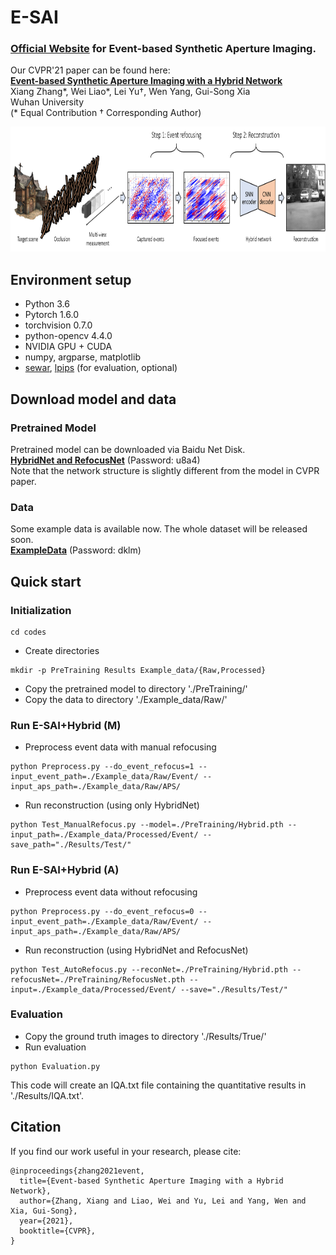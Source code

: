 # E-SAI
### [Official Website](https://dvs-whu.cn/projects/esai/) for Event-based Synthetic Aperture Imaging.

Our CVPR'21 paper can be found here:
<br>
[**Event-based Synthetic Aperture Imaging with a Hybrid Network**](https://openaccess.thecvf.com/content/CVPR2021/html/Zhang_Event-Based_Synthetic_Aperture_Imaging_With_a_Hybrid_Network_CVPR_2021_paper.html)
<br>
Xiang Zhang*, Wei Liao*, Lei Yu&dagger;, Wen Yang, Gui-Song Xia 
<br>
Wuhan University
<br>
(* Equal Contribution &dagger; Corresponding Author)

<img src="img/pipeline.png" height="200">

## Environment setup
- Python 3.6
- Pytorch 1.6.0
- torchvision 0.7.0
- python-opencv 4.4.0
- NVIDIA GPU + CUDA
- numpy, argparse, matplotlib
- [sewar](https://github.com/andrewekhalel/sewar), [lpips](https://github.com/richzhang/PerceptualSimilarity) (for evaluation, optional)

## Download model and data
### Pretrained Model
Pretrained model can be downloaded via Baidu Net Disk. 
<br>
[**HybridNet and RefocusNet**](https://pan.baidu.com/s/1iqBrwwgf2bE_ztimJhWjmA) (Password: u8a4)
<br>
Note that the network structure is slightly different from the model in CVPR paper.

### Data
Some example data is available now. The whole dataset will be released soon.
<br>
[**ExampleData**](https://pan.baidu.com/s/1AC0KjsMdWNznXzwhE4MVdg) (Password: dklm)
<br>

## Quick start
### Initialization
```
cd codes
```
- Create directories
```
mkdir -p PreTraining Results Example_data/{Raw,Processed}
```
- Copy the pretrained model to directory './PreTraining/'
- Copy the data to directory './Example_data/Raw/'
### Run E-SAI+Hybrid (M)
- Preprocess event data with manual refocusing
```
python Preprocess.py --do_event_refocus=1 --input_event_path=./Example_data/Raw/Event/ --input_aps_path=./Example_data/Raw/APS/
```
- Run reconstruction (using only HybridNet)
```
python Test_ManualRefocus.py --model=./PreTraining/Hybrid.pth --input_path=./Example_data/Processed/Event/ --save_path="./Results/Test/"
```
### Run E-SAI+Hybrid (A)
- Preprocess event data without refocusing
```
python Preprocess.py --do_event_refocus=0 --input_event_path=./Example_data/Raw/Event/ --input_aps_path=./Example_data/Raw/APS/
```
- Run reconstruction (using HybridNet and RefocusNet)
```
python Test_AutoRefocus.py --reconNet=./PreTraining/Hybrid.pth --refocusNet=./PreTraining/RefocusNet.pth --input=./Example_data/Processed/Event/ --save="./Results/Test/"
```
### Evaluation
- Copy the ground truth images to directory './Results/True/'
- Run evaluation
```
python Evaluation.py
```
This code will create an IQA.txt file containing the quantitative results in './Results/IQA.txt'.


## Citation

If you find our work useful in your research, please cite:

```
@inproceedings{zhang2021event,
  title={Event-based Synthetic Aperture Imaging with a Hybrid Network},
  author={Zhang, Xiang and Liao, Wei and Yu, Lei and Yang, Wen and Xia, Gui-Song},
  year={2021},
  booktitle={CVPR},
}
```
